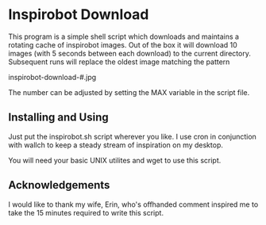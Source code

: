 # Inspirobot Download

This program is a simple shell script which downloads and maintains a
rotating cache of inspirobot images.  Out of the box it will download
10 images (with 5 seconds between each download) to the current
directory.  Subsequent runs will replace the oldest image matching
the pattern

   inspirobot-download-#.jpg
   
The number can be adjusted by setting the MAX variable in the script
file.

## Installing and Using

Just put the inspirobot.sh script wherever you like.  I use cron in
conjunction with wallch to keep a steady stream of inspiration on my
desktop.

You will need your basic UNIX utilites and wget to use this script.


## Acknowledgements

I would like to thank my wife, Erin, who's offhanded comment inspired
me to take the 15 minutes required to write this script.


